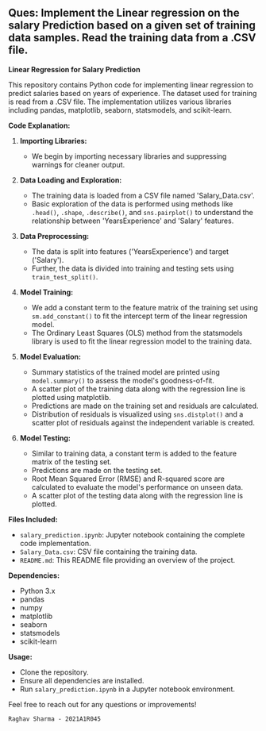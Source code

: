 ## Ques: Implement the Linear regression on the salary Prediction based on a given set of training data samples. Read the training data from a .CSV file.

**Linear Regression for Salary Prediction**

This repository contains Python code for implementing linear regression to predict salaries based on years of experience. The dataset used for training is read from a .CSV file. The implementation utilizes various libraries including pandas, matplotlib, seaborn, statsmodels, and scikit-learn.

**Code Explanation:**

1. **Importing Libraries:** 
   - We begin by importing necessary libraries and suppressing warnings for cleaner output.

2. **Data Loading and Exploration:** 
   - The training data is loaded from a CSV file named 'Salary_Data.csv'.
   - Basic exploration of the data is performed using methods like `.head()`, `.shape`, `.describe()`, and `sns.pairplot()` to understand the relationship between 'YearsExperience' and 'Salary' features.

3. **Data Preprocessing:**
   - The data is split into features ('YearsExperience') and target ('Salary').
   - Further, the data is divided into training and testing sets using `train_test_split()`.

4. **Model Training:**
   - We add a constant term to the feature matrix of the training set using `sm.add_constant()` to fit the intercept term of the linear regression model.
   - The Ordinary Least Squares (OLS) method from the statsmodels library is used to fit the linear regression model to the training data.

5. **Model Evaluation:**
   - Summary statistics of the trained model are printed using `model.summary()` to assess the model's goodness-of-fit.
   - A scatter plot of the training data along with the regression line is plotted using matplotlib.
   - Predictions are made on the training set and residuals are calculated.
   - Distribution of residuals is visualized using `sns.distplot()` and a scatter plot of residuals against the independent variable is created.

6. **Model Testing:**
   - Similar to training data, a constant term is added to the feature matrix of the testing set.
   - Predictions are made on the testing set.
   - Root Mean Squared Error (RMSE) and R-squared score are calculated to evaluate the model's performance on unseen data.
   - A scatter plot of the testing data along with the regression line is plotted.

**Files Included:**
- `salary_prediction.ipynb`: Jupyter notebook containing the complete code implementation.
- `Salary_Data.csv`: CSV file containing the training data.
- `README.md`: This README file providing an overview of the project.

**Dependencies:**
- Python 3.x
- pandas
- numpy
- matplotlib
- seaborn
- statsmodels
- scikit-learn

**Usage:**
- Clone the repository.
- Ensure all dependencies are installed.
- Run `salary_prediction.ipynb` in a Jupyter notebook environment.

Feel free to reach out for any questions or improvements!

`Raghav Sharma - 2021A1R045`
